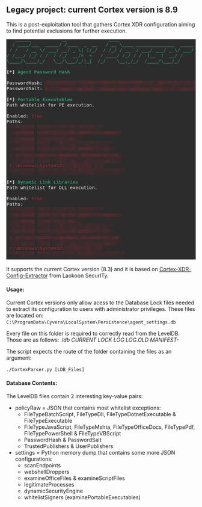 ## Legacy project: current Cortex version is 8.9

This is a post-exploitation tool that gathers Cortex XDR configuration aiming to find potential exclusions for further execution.

![Screenshot](screenshot.png)

It supports the current Cortex version (8.3) and it is based on [Cortex-XDR-Config-Extractor](https://github.com/Laokoon-SecurITy/Cortex-XDR-Config-Extractor) from Laokoon SecurITy.

#### Usage:
Current Cortex versions only allow acess to the Database Lock files needed to extract its configuration to users with administrator privileges. These files are located on:
`C:\ProgramData\Cyvera\LocalSystem\Persistence\agent_settings.db`

Every file on this folder is required to correctly read from the LevelDB. Those are as follows:
*.ldb  CURRENT  LOCK  LOG  LOG.OLD  MANIFEST-*

The script expects the route of the folder containing the files as an argument:
```shell
./CortexParser.py [LDB_Files]
```

#### Database Contents:
The LevelDB files contain 2 interesting key-value pairs:
- policyRaw = JSON that contains most whitelist exceptions:
  - FileTypeBatchScript, FileTypeDll, FileTypeDotnetExecutable & FileTypeExecutable
  - FileTypeJavaScript, FileTypeMshta, FileTypeOfficeDocs, FileTypePdf, FileTypePowerShell & FileTypeVBScript
  - PasswordHash & PasswordSalt
  - TrustedPublishers & UserPublishers
- settings = Python memory dump that contains some more JSON configurations:
  - scanEndpoints
  - webshellDroppers
  - examineOfficeFiles & examineScriptFiles
  - legitimateProcesses
  - dynamicSecurityEngine
  - whitelistSigners (examinePortableExecutables)
